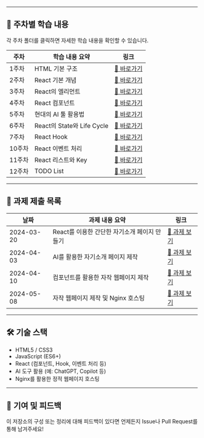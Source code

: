 
---

## 📅 주차별 학습 내용

각 주차 폴더를 클릭하면 자세한 학습 내용을 확인할 수 있습니다.

| 주차 | 학습 내용 요약 | 링크 |
|------|------------------------|------|
| 1주차 | HTML 기본 구조 | [📂 바로가기](./1주차) |
| 2주차 | React 기본 개념 | [📂 바로가기](./2주차) |
| 3주차 | React의 엘리먼트 | [📂 바로가기](./3주차) |
| 4주차 | React 컴포넌트 | [📂 바로가기](./4주차) |
| 5주차 | 현대의 AI 툴 활용법 | [📂 바로가기](./5주차) |
| 6주차 | React의 State와 Life Cycle | [📂 바로가기](./6주차) |
| 7주차 | React Hook | [📂 바로가기](./7주차) |
| 10주차 | React 이벤트 처리 | [📂 바로가기](./10주차) |
| 11주차 | React 리스트와 Key | [📂 바로가기](./11주차) |
| 12주차 | TODO List | [📂 바로가기](./12주차) |

---

## 📝 과제 제출 목록

| 날짜 | 과제 내용 요약 | 링크 |
|------|------------------------------|------|
| 2024-03-20 | React를 이용한 간단한 자기소개 페이지 만들기 | [🔗 과제 보기](./과제/25.3.20) |
| 2024-04-03 | AI를 활용한 자기소개 페이지 제작 | [🔗 과제 보기](./과제/25.4.3) |
| 2024-04-10 | 컴포넌트를 활용한 자작 웹페이지 제작 | [🔗 과제 보기](./과제/25.4.10/site) |
| 2024-05-08 | 자작 웹페이지 제작 및 Nginx 호스팅 | [🔗 과제 보기](./과제/25.5.8) |

---

## 🛠 기술 스택

- HTML5 / CSS3
- JavaScript (ES6+)
- React (컴포넌트, Hook, 이벤트 처리 등)
- AI 도구 활용 (예: ChatGPT, Copilot 등)
- Nginx를 활용한 정적 웹페이지 호스팅

---

## 🤝 기여 및 피드백

이 저장소의 구성 또는 정리에 대해 피드백이 있다면 언제든지 Issue나 Pull Request를 통해 남겨주세요!